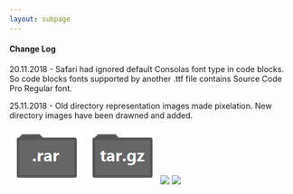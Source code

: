 ```yaml
---
layout: subpage
---
```


#### Change Log

20.11.2018 - Safari had ignored default Consolas font type in code blocks. So code blocks fonts supported by another .ttf file contains Source Code Pro Regular font. 

25.11.2018 - Old directory representation images made pixelation. New directory images have been drawned and added.

<div class="dir_zone">
<img class="dir" src="../images/dir_rar.png">
<img class="dir" src="../images/dir_targz.png">
<img class="dir" src="dir_rar.png">
<img class="dir" src="dir_targz.png">
</div>

